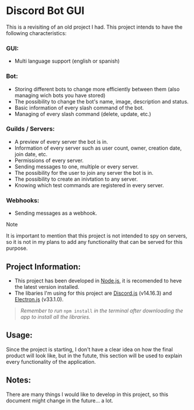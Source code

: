 # Discord Bot GUI

This is a revisiting of an old project I had. This project intends to have the following characteristics:

### GUI:
* Multi language support (english or spanish)

### Bot:
* Storing different bots to change more efficiently between them (also managing wich bots you have stored)
* The possibility to change the bot's name, image, description and status.
* Basic information of every slash command of the bot.
* Managing of every slash command (delete, update, etc.)

### Guilds / Servers:
* A preview of every server the bot is in.
* Information of every server such as user count, owner, creation date, join date, etc.
* Permissions of every server.
* Sending messages to one, multiple or every server.
* The possibility for the user to join any server the bot is in.
* The possibility to create an inivtation to any server.
* Knowing which test commands are registered in every server.

### Webhooks:
* Sending messages as a webhook.

> [!NOTE]
> It is important to mention that this project is not intended to spy on servers, so it is not in my plans to add any functionality that can be served for this purpose.

## Project Information:
* This project has been developed in [Node.js](https://nodejs.org/), it is recomended to heve the latest version installed.
* The libaries I'm using for this project are [Discord.js](https://discord.js.org/#/) (v14.16.3) and [Electron.js](https://www.electronjs.org/) (v33.1.0).

> _Remember to run_ ``npm install`` _in the terminal after downloading the app to install all the libraries._

## Usage:
Since the project is starting, I don't have a clear idea on how the final product will look like, but in the futute, this section will be used to explain every functionality of the application.

## Notes:
There are many things I would like to develop in this project, so this document might change in the future... a lot.
